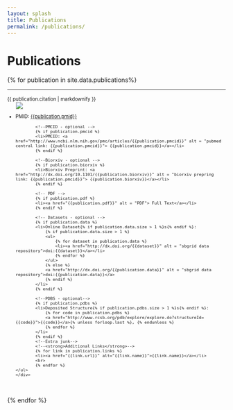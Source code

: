 ```yaml
---
layout: splash
title: Publications
permalink: /publications/
---
```

<!--
<style>
img{
-webkit-filter: opacity(70%); /* Safari */
    filter: opacity(70%);
}
</style>
-->

<h1>Publications</h1>


<div class="container-fluid">
{% for publication in site.data.publications%}
<hr>
<div class="row" style="padding-top: 60px; margin-top: -60px;" id="{{publication.pmid}}">

<div style="font-size: 80% !important;">{{ publication.citation | markdownify }}</div>
	<div class="col-sm-6" style="font-size: 80%;">
		<img class = "img-responsive" src = "{{publication.image}}" style="max-height: 180px" hspace="20" align="left">
		<br>
	<ul class="col-sm-6">			
	        <!--PMID-->
			<li>PMID: <a href="http://www.ncbi.nlm.nih.gov/pubmed/{{publication.pmid}}" alt = "pubmed link: {{publication.pmid}}"> {{publication.pmid}}</a></li>
			
			<!--PMCID - optional -->
			{% if publication.pmcid %}
			<li>PMCID: <a href="http://www.ncbi.nlm.nih.gov/pmc/articles/{{publication.pmcid}}" alt = "pubmed central link: {{publication.pmcid}}"> {{publication.pmcid}}</a></li>
			{% endif %}
			
			<!--Biorxiv - optional -->
			{% if publication.biorxiv %}
			<li>Biorxiv Preprint: <a href="http://dx.doi.org/10.1101/{{publication.biorxiv}}" alt = "biorxiv prepring link: {{publication.pmcid}}"> {{publication.biorxiv}}</a></li>
			{% endif %}
			
			<!-- PDF -->
			{% if publication.pdf %}
			<li><a href="{{publication.pdf}}" alt = "PDF"> Full Text</a></li>
			{% endif %}
			
			<!-- Datasets - optional -->
			{% if publication.data %}
			<li>Online Dataset{% if publication.data.size > 1 %}s{% endif %}: 
				{% if publication.data.size > 1 %}
				<ul>
					{% for dataset in publication.data %}
					<li><a href="http://dx.doi.org/{{dataset}}" alt = "sbgrid data repository">doi:{{dataset}}</a></li>
					{% endfor %}
				</ul>
				{% else %}
				<a href="http://dx.doi.org/{{publication.data}}" alt = "sbgrid data repository">doi:{{publication.data}}</a>
				{% endif %}
			</li>
			{% endif %}
			
			<!--PDBS - optional-->
			{% if publication.pdbs %}
			<li>Deposited Structure{% if publication.pdbs.size > 1 %}s{% endif %}: 
				{% for code in publication.pdbs %}
				<a href="http://www.rcsb.org/pdb/explore/explore.do?structureId={{code}}">{{code}}</a>{% unless forloop.last %}, {% endunless %}
				{% endfor %}
			</li> 
			{% endif %}
			<!--Extra junk-->
			<!--<strong>Additional Links</strong>-->
			{% for link in publication.links %}
			<li><a href="{{link.url}}" alt="{{link.name}}">{{link.name}}</a></li>
			<br>
			{% endfor %}
	</ul>
	</div> 
</div> 
<br>
<br>
{% endfor %}
</div>

